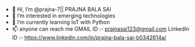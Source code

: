 - 👋 Hi, I’m @prajna-7|| PRAJNA BALA SAI
- 👀 I’m interested in emerging technologies
- 🌱 I’m currently learning IoT with Python 
- 📫 anyone can reach me 
      GMAIL ID    :- prajnasai123@gmail.com
      LinkedIn ID :- https://www.linkedin.com/in/prajna-bala-sai-b0342614a/
      

<!---
prajna-7/prajna-7 is a ✨ special ✨ repository because its `README.md` (this file) appears on your GitHub profile.
You can click the Preview link to take a look at your changes.
--->
